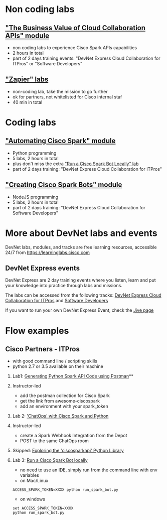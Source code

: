 
# Non coding labs

## ["The Business Value of Cloud Collaboration APIs" module](https://learninglabs.cisco.com/modules/business-value-itp)
- non coding labs to experience Cisco Spark APIs capabilities
- 2 hours in total
- part of 2 days training events: "DevNet Express Cloud Collaboration for ITPros" or "Software Developers"

## ["Zapier" labs](https://learninglabs.cisco.com/labs/tags/Zapier)
- non-coding lab, take the mission to go further
- ok for partners, not whitelisted for Cisco internal staf
- 40 min in total


# Coding labs 

## ["Automating Cisco Spark" module](https://learninglabs.cisco.com/modules/automating-spark-itp)
- Python programming
- 5 labs, 2 hours in total
- plus don't miss the extra ["Run a Cisco Spark Bot Locally" lab](https://learninglabs.cisco.com/tracks/devnet-express-cloud-collab-it-pro/creating-spark-bots-itp/collab-spark-botl-itp/step/1)
- part of 2 days training: "DevNet Express Cloud Collaboration for ITPros"

## ["Creating Cisco Spark Bots" module](https://learninglabs.cisco.com/modules/creating-spark-bots-sd)
- NodeJS programming
- 5 labs, 2 hours in total
- part of 2 days training: "DevNet Express Cloud Collaboration for Software Developers"


# More about DevNet labs and events

DevNet labs, modules, and tracks are free learning resources, accessible 24/7 from https://learninglabs.cisco.com

## DevNet Express events

DevNet Express are 2 day training events where you listen, learn and put your knowledge into practice through labs and missions. 

The labs can be accessed from the following tracks: [DevNet Express Cloud Collaboration for ITPros](https://learninglabs.cisco.com/tracks/devnet-express-cloud-collab-it-pro) and [Software Developers](https://learninglabs.cisco.com/tracks/devnet-express-cloud-collab-soft-dev)

If you want to run your own DevNet Express Event, check the [Jive page](https://cisco.jiveon.com/groups/devnet-in-a-box/pages/devnet-express) 


# Flow examples

## Cisco Partners - ITPros

- with good command line / scripting skills
- python 2.7 or 3.5 available on their machine

1. Lab1: [Generating Python Spark API Code using Postman](https://learninglabs.cisco.com/modules/automating-spark-itp/collab-spark-interfacing-with-rest/step/1)**

2. Instructor-led
   - add the postman collection for Cisco Spark
   - get the link from awesome-ciscospark
   - add an environment with your spark_token

3. Lab 2: ['ChatOps' with Cisco Spark and Python](https://learninglabs.cisco.com/modules/automating-spark-itp/collab-spark-chatops-bot-itp/step/1)

4. Instructor-led
   - create a Spark Webhook Integration from the Depot
   - POST to the same ChatOps room

5. Skipped: [Exploring the 'ciscosparkapi' Python Library](https://learninglabs.cisco.com/modules/automating-spark-itp/collab-spark-ciscosparkapi-itp/step/1)

6. Lab 3: [Run a Cisco Spark Bot locally](https://learninglabs.cisco.com/tracks/devnet-express-cloud-collab-it-pro/creating-spark-bots-itp/collab-spark-botl-itp/step/1
)
   - no need to use an IDE, simply run from the command line with env variables 
   - on Mac/Linux
   ```shell
   ACCESS_SPARK_TOKEN=XXXX python run_spark_bot.py
   ```
   - on windows
   ```shell
   set ACCESS_SPARK_TOKEN=XXXX
   python run_spark_bot.py
   ```

